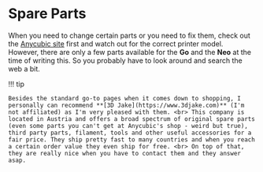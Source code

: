 <link rel=”manifest” href=”docs/manifest.webmanifest”>

# Spare Parts
When you need to change certain parts or you need to fix them, check out the [Anycubic site](https://www.anycubic.com/collections/for-kobra-series) first and watch out for the correct printer model.  
However, there are only a few parts available for the **Go** and the **Neo** at the time of writing this. So you probably have to look around and search the web a bit.  
  
!!! tip

    Besides the standard go-to pages when it comes down to shopping, I personally can recommend **[3D Jake](https://www.3djake.com)** (I'm not affiliated) as I'm very pleased with them. <br> This company is located in Austria and offers a broad spectrum of original spare parts (even some parts you can't get at Anycubic's shop - weird but true), third party parts, filament, tools and other useful accessories for a fair price. They ship pretty fast to many countries and when you reach a certain order value they even ship for free. <br> On top of that, they are really nice when you have to contact them and they answer asap.  
